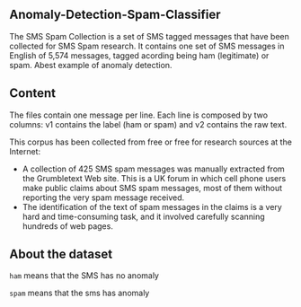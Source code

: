 ## Anomaly-Detection-Spam-Classifier
The SMS Spam Collection is a set of SMS tagged messages that have been collected for SMS Spam research. It contains one set of SMS messages in English of 5,574 messages, tagged acording being ham (legitimate) or spam. Abest example of anomaly detection.
## Content
The files contain one message per line. Each line is composed by two columns: v1 contains the label (ham or spam) and v2 contains the raw text.

This corpus has been collected from free or free for research sources at the Internet:

- A collection of 425 SMS spam messages was manually extracted from the Grumbletext Web site. This is a UK forum in which cell phone users make public claims about SMS spam messages, most of them without reporting the very spam message received.
- The identification of the text of spam messages in the claims is a very hard and time-consuming task, and it involved carefully scanning hundreds of web pages.
## About the dataset
`ham` means that the SMS has no anomaly

`spam` means that the sms has anomaly
